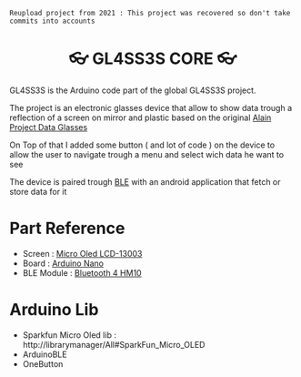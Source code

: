 ``Reupload project from 2021 : This project was recovered so don't take commits into accounts``

 <h1 align="center">👓 GL4SS3S CORE 👓</h1>

GL4SS3S is the Arduino code part of the global GL4SS3S project.

The project is an electronic glasses device that allow to show data trough a reflection of a screen on mirror and plastic based on the original [Alain Project Data Glasses](https://alainsprojects.com/2016/10/07/featured-on-hackaday-com/)

On Top of that I added some button ( and lot of code ) on the device to allow the user to navigate trough a menu and select wich data he want to see

The device is paired trough [BLE](https://fr.wikipedia.org/wiki/Bluetooth_%C3%A0_basse_consommation) with an android application that fetch or store data for it

# Part Reference 

- Screen : [Micro Oled LCD-13003](https://www.gotronic.fr/art-afficheur-micro-oled-lcd-13003-26798.htm)
- Board : [Arduino Nano](https://www.gotronic.fr/art-afficheur-micro-oled-lcd-13003-26798.htm)
- BLE Module : [Bluetooth 4 HM10](https://www.gotronic.fr/art-module-bluetooth-4-hm10-37939.htm)
  

# Arduino Lib 
- Sparkfun Micro Oled lib : http://librarymanager/All#SparkFun_Micro_OLED
- ArduinoBLE
- OneButton
